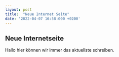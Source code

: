 ```yaml
---
layout: post
title:  "Neue Internet Seite"
date: '2022-04-07 16:58:000 +0200'
---
```


## Neue  Internetseite

Hallo hier können wir immer das aktuellste schreiben.
